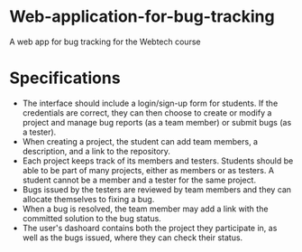 # Web-application-for-bug-tracking
A web app for bug tracking for the Webtech course

# Specifications
* The interface should include a login/sign-up form for students. If the credentials are correct, they can then choose to create or modify a project and manage bug reports (as a team member) or submit bugs (as a tester).
* When creating a project, the student can add team members, a description, and a link to the repository.
* Each project keeps track of its members and testers. Students should be able to be part of many projects, either as members or as testers. A student cannot be a member and a tester for the same project.
* Bugs issued by the testers are reviewed by team members and they can allocate themselves to fixing a bug.
* When a bug is resolved, the team member may add a link with the committed solution to the bug status.
* The user's dashoard contains both the project they participate in, as well as the bugs issued, where they can check their status.
